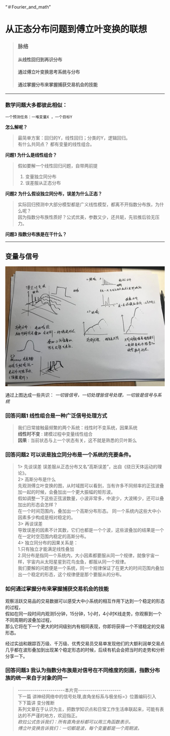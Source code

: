 “＃Fourier_and_math”
# 从正态分布问题到傅立叶变换的联想  
> ### 脉络
> #### 从线性回归到再识分布  
> #### 通过傅立叶变换思考系统与分布
> #### 通过掌握分布来掌握捕获交易机会的技能
***
### 数学问题大多都彼此相似：
    一个预测任务：一堆变量X ，一个目标Y
    
**怎么解呢？**
>  最简单方案：回归的Y，线性回归；分类的Y，逻辑回归。    
>  有什么共同点？ 都有变量的线性组合。

**问题1 为什么是线性组合？**

> 假如要解一个线性回归问题，自带两前提  
> 1. 变量独立同分布  
> 2. 误差服从正态分布     

 **问题2 为什么假设独立同分布，误差为什么正态？**

> 实际回归预测中大部分模型都是广义线性模型，都离不开指数分布族，为什么呢？  
因为指数分布族性质好？公式优美，参数又少，还共轭，先验推后验无压力。  

**问题3 指数分布族是在干什么？**

***

## 变量与信号


![fourier](https://github.com/minmingogogo/img/blob/master/fuliyea01.jpg)


通过上图达成一些共识：
_一切皆信号，一切处理皆信号处理，一切皆是信号与系统_  

### 回答问题1 线性组合是一种广泛信号处理方式
> 我们日常接触最频繁的两个系统：线性时不变系统，因果系统  
**线性时不变** : 建模过程中变量线性组合  
**因果** : 当前状态与上一个状态有关，这不就是熟悉的贝叶斯么  

### 回答问题2 可以说是独立同分布是一个系统的充要条件。  
> 1> 先谈误差
误差服从正态分布又名“高斯误差”，出自《绕日天体运动的理论》。  
> 2> 高斯分布是什么  
先观测傅立叶变换的图，从时域图可以看到，当有许多不同频率的正弦波叠加一起的时候，会叠加出一个更大振幅的矩形波。  
假如调整一下这些正弦波数量，小波非常多，中波少，大波稀少，还可以叠加出的形态会怎样？  
在一个时间范围内，叠加出一个高斯分布形态。  同一个系统内这些大中小因素多少构成是相对稳定的。  
> 3> 再谈误差      
导致误差的因素不计其数，它们也都是一个个波，这些波叠加的结果是一个在一定时空范围内稳定的高斯分布。   
> 4> 独立同分布的因果关系是：   
 1.只有独立才能满足线性叠加  
 2.同分布是指同一个系统内，大小因素都要服从同一个规律，就像宇宙一样，宇宙内从太阳星星到花鸟虫鱼，都服从同一个规律。  
我们要解的问题便是一个系统，同一个规律保证了在更大的时间范围内叠加出一个稳定的形态，这个规律便是那个要服从的分布。  

### 如何通过掌握分布来掌握捕获交易机会的技能  
观察活跃交易品的交易数据可以感受大中小系统的相互作用下达到一个稳定的形态的过程，    
假如在同一段时间内观测5分钟，15分钟，1小时，4小时K线走势，你观察到一个不同周期的波叠加过程，  
那么它将在下一个更大的时间级别内有相同表现，你即将获得一个不错稳定的交易形态。

经过实战和跟踪百万级、千万级、优秀交易员交易单发现他们的大额利润单交易点几乎都在波形叠加到出现某个稳定形态的时候，后续有机会会把当时的走势和分析分享一下。

### 回答问题3 我认为指数分布族是对信号在不同维度的刻画，指数分布族的统一来自于对象的同一




> -----------------------本片完---------------------  
> 下一篇 讲神经网络中的信号处理,直角坐标系与极坐标=》位置编码引入   
> 下下篇讲 变分推断  
> 系列文章在于认识为主，把数学知识点和日常工作生活串联起来，可能有表达的不严谨的地方，欢迎指正。  
_欧拉公式告诉我们：所有直角坐标都可以用三角函数表示。_  
_傅立叶变换告诉我们：一切都是波，每个变量都是一个周期波。_  






